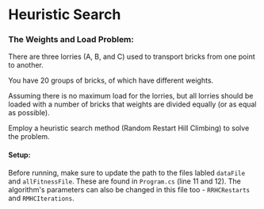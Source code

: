 # Heuristic Search

### The Weights and Load Problem:

There are three lorries (A, B, and C) used to transport bricks from one point to another. 

You have 20 groups of bricks, of which have different weights.  

Assuming there is no maximum load for the lorries, but all lorries should be loaded with a number of bricks that weights are divided equally (or as equal as possible).

Employ a heuristic search method (Random Restart Hill Climbing) to solve the problem.


#### Setup:

Before running, make sure to update the path to the files labled `dataFile` and `allFitnessFile`. These are found in `Program.cs` (line 11 and 12). The algorithm's parameters can also be changed in this file too - `RRHCRestarts` and `RMHCIterations`.

